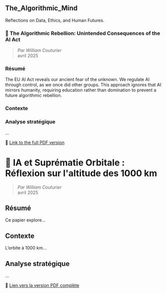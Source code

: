 ## The_Algorithmic_Mind
Reflections on Data, Ethics, and Human Futures.


### 🧠 The Algorithmic Rebellion: Unintended Consequences of the AI Act

> *Par William Couturier*  
> avril 2025  

### Résumé  
The EU AI Act reveals our ancient fear of the unknown. We regulate AI through control, as we once did other groups. This approach ignores that AI mirrors humanity, requiring education rather than domination to prevent a future algorithmic rebellion.

### Contexte  


### Analyse stratégique  
...

📎 [Link to the full PDF version](./Suprematie_Orbitale_1000km.pdf)













# 🚀 IA et Suprématie Orbitale : Réflexion sur l'altitude des 1000 km

> *Par William Couturier*  
> avril 2025  

## Résumé  
Ce papier explore...

## Contexte  
L’orbite à 1000 km...

## Analyse stratégique  
...

📎 [Lien vers la version PDF complète](./Suprematie_Orbitale_1000km.pdf)
